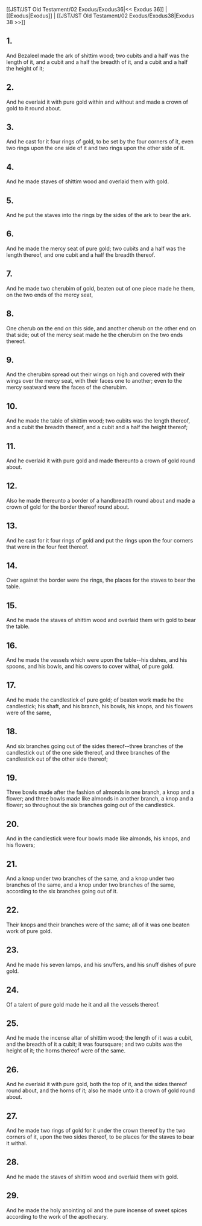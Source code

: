 [[JST/JST Old Testament/02 Exodus/Exodus36|<< Exodus 36]] | [[Exodus|Exodus]] | [[JST/JST Old Testament/02 Exodus/Exodus38|Exodus 38 >>]]
## 1.
And Bezaleel made the ark of shittim wood; two cubits and a half was the length of it, and a cubit and a half the breadth of it, and a cubit and a half the height of it;
## 2.
And he overlaid it with pure gold within and without and made a crown of gold to it round about.
## 3.
And he cast for it four rings of gold, to be set by the four corners of it, even two rings upon the one side of it and two rings upon the other side of it.
## 4.
And he made staves of shittim wood and overlaid them with gold.
## 5.
And he put the staves into the rings by the sides of the ark to bear the ark.
## 6.
And he made the mercy seat of pure gold; two cubits and a half was the length thereof, and one cubit and a half the breadth thereof.
## 7.
And he made two cherubim of gold, beaten out of one piece made he them, on the two ends of the mercy seat,
## 8.
One cherub on the end on this side, and another cherub on the other end on that side; out of the mercy seat made he the cherubim on the two ends thereof.
## 9.
And the cherubim spread out their wings on high and covered with their wings over the mercy seat, with their faces one to another; even to the mercy seatward were the faces of the cherubim.
## 10.
And he made the table of shittim wood; two cubits was the length thereof, and a cubit the breadth thereof, and a cubit and a half the height thereof;
## 11.
And he overlaid it with pure gold and made thereunto a crown of gold round about.
## 12.
Also he made thereunto a border of a handbreadth round about and made a crown of gold for the border thereof round about.
## 13.
And he cast for it four rings of gold and put the rings upon the four corners that were in the four feet thereof.
## 14.
Over against the border were the rings, the places for the staves to bear the table.
## 15.
And he made the staves of shittim wood and overlaid them with gold to bear the table.
## 16.
And he made the vessels which were upon the table\--his dishes, and his spoons, and his bowls, and his covers to cover withal, of pure gold.
## 17.
And he made the candlestick of pure gold; of beaten work made he the candlestick; his shaft, and his branch, his bowls, his knops, and his flowers were of the same,
## 18.
And six branches going out of the sides thereof\--three branches of the candlestick out of the one side thereof, and three branches of the candlestick out of the other side thereof;
## 19.
Three bowls made after the fashion of almonds in one branch, a knop and a flower; and three bowls made like almonds in another branch, a knop and a flower; so throughout the six branches going out of the candlestick.
## 20.
And in the candlestick were four bowls made like almonds, his knops, and his flowers;
## 21.
And a knop under two branches of the same, and a knop under two branches of the same, and a knop under two branches of the same, according to the six branches going out of it.
## 22.
Their knops and their branches were of the same; all of it was one beaten work of pure gold.
## 23.
And he made his seven lamps, and his snuffers, and his snuff dishes of pure gold.
## 24.
Of a talent of pure gold made he it and all the vessels thereof.
## 25.
And he made the incense altar of shittim wood; the length of it was a cubit, and the breadth of it a cubit; it was foursquare; and two cubits was the height of it; the horns thereof were of the same.
## 26.
And he overlaid it with pure gold, both the top of it, and the sides thereof round about, and the horns of it; also he made unto it a crown of gold round about.
## 27.
And he made two rings of gold for it under the crown thereof by the two corners of it, upon the two sides thereof, to be places for the staves to bear it withal.
## 28.
And he made the staves of shittim wood and overlaid them with gold.
## 29.
And he made the holy anointing oil and the pure incense of sweet spices according to the work of the apothecary.

